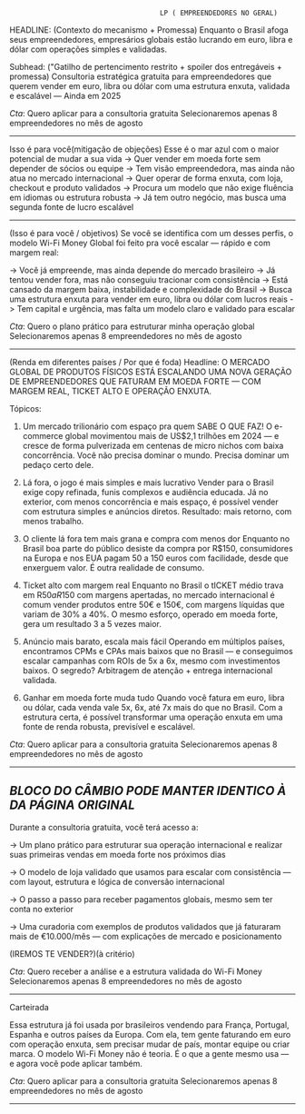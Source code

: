                                         LP ( EMPREENDEDORES NO GERAL)

HEADLINE:
(Contexto do mecanismo + Promessa)
Enquanto o Brasil afoga seus empreendedores,
empresários globais estão lucrando em euro, libra e dólar com operações simples e validadas.

Subhead: ("Gatilho de pertencimento restrito + spoiler dos entregáveis + promessa)
Consultoria estratégica gratuita para empreendedores que querem vender em euro, libra ou dólar com uma estrutura enxuta, validada e escalável — Ainda em 2025

*Cta*:
 Quero aplicar para a consultoria gratuita
Selecionaremos apenas 8 empreendedores no mês de agosto

-----------------------------------------------------------------

Isso é para você(mitigação de objeções)
Esse é o mar azul com o maior potencial de mudar a sua vida
-> Quer vender em moeda forte sem depender de sócios ou equipe
-> Tem visão empreendedora, mas ainda não atua no mercado internacional
-> Quer operar de forma enxuta, com loja, checkout e produto validados
-> Procura um modelo que não exige fluência em idiomas ou estrutura robusta
-> Já tem outro negócio, mas busca uma segunda fonte de lucro escalável

------------------------------------------------------------------
(Isso é para você / objetivos)
Se você se identifica com um desses perfis,
o modelo Wi-Fi Money Global foi feito pra você escalar — rápido e com margem real:

-> Você já empreende, mas ainda depende do mercado brasileiro
-> Já tentou vender fora, mas não conseguiu tracionar com consistência
-> Está cansado da margem baixa, instabilidade e complexidade do Brasil
-> Busca uma estrutura enxuta para vender em euro, libra ou dólar com lucros reais
-> Tem capital e urgência, mas falta um modelo claro e validado para escalar

*Cta*:
 Quero o plano prático para estruturar minha operação global
Selecionaremos apenas 8 empreendedores no mês de agosto

-------------------------------------------------------------------
(Renda em diferentes países / Por que é foda)
Headline:
O MERCADO GLOBAL DE PRODUTOS FÍSICOS ESTÁ ESCALANDO UMA NOVA GERAÇÃO DE EMPREENDEDORES QUE FATURAM EM MOEDA FORTE —
COM MARGEM REAL, TICKET ALTO E OPERAÇÃO ENXUTA.

Tópicos:

01. Um mercado trilionário com espaço pra quem SABE O QUE FAZ!
O e-commerce global movimentou mais de US$2,1 trilhões em 2024 —
e cresce de forma pulverizada em centenas de micro nichos com baixa concorrência.
Você não precisa dominar o mundo. Precisa dominar um pedaço certo dele.

02. Lá fora, o jogo é mais simples e mais lucrativo
Vender para o Brasil exige copy refinada, funis complexos e audiência educada.
Já no exterior, com menos concorrência e mais espaço, é possível vender com estrutura simples e anúncios diretos.
Resultado: mais retorno, com menos trabalho.

03. O cliente lá fora tem mais grana e compra com menos dor
Enquanto no Brasil boa parte do público desiste da compra por R$150,
consumidores na Europa e nos EUA pagam 50 a 150 euros com facilidade, desde que enxerguem valor.
É outra realidade de consumo.

04. Ticket alto com margem real
Enquanto no Brasil o tICKET médio trava em R$50 a R$150 com margens apertadas,
no mercado internacional é comum vender produtos entre 50€ e 150€, com margens líquidas que variam de 30% a 40%.
O mesmo esforço, operado em moeda forte, gera um resultado 3 a 5 vezes maior.

05. Anúncio mais barato, escala mais fácil
Operando em múltiplos países, encontramos CPMs e CPAs mais baixos que no Brasil —
e conseguimos escalar campanhas com ROIs de 5x a 6x, mesmo com investimentos baixos.
O segredo? Arbitragem de atenção + entrega internacional validada.

06. Ganhar em moeda forte muda tudo
Quando você fatura em euro, libra ou dólar, cada venda vale 5x, 6x, até 7x mais do que no Brasil.
Com a estrutura certa, é possível transformar uma operação enxuta em uma fonte de renda robusta, previsível e escalável.

*Cta*:
 Quero aplicar para a consultoria gratuita
Selecionaremos apenas 8 empreendedores no mês de agosto

-----------------------------------------

*BLOCO DO CÂMBIO PODE MANTER IDENTICO À DA PÁGINA ORIGINAL*
-----------------------------------------

Durante a consultoria gratuita, você terá acesso a:

-> Um plano prático para estruturar sua operação internacional e realizar suas primeiras vendas em moeda forte nos próximos dias

-> O modelo de loja validado que usamos para escalar com consistência — com layout, estrutura e lógica de conversão internacional

-> O passo a passo para receber pagamentos globais, mesmo sem ter conta no exterior

-> Uma curadoria com exemplos de produtos validados que já faturaram mais de €10.000/mês — com explicações de mercado e posicionamento

(IREMOS TE VENDER?)(à critério)

*Cta*:
 Quero receber a análise e a estrutura validada do Wi-Fi Money
Selecionaremos apenas 8 empreendedores no mês de agosto

-----------------------------------------
Carteirada

Essa estrutura já foi usada por brasileiros vendendo para França, Portugal, Espanha e outros países da Europa.
Com ela, tem gente faturando em euro com operação enxuta, sem precisar mudar de país, montar equipe ou criar marca.
O modelo Wi-Fi Money não é teoria. É o que a gente mesmo usa — e agora você pode aplicar também.

*Cta*:
 Quero aplicar para a consultoria gratuita
Selecionaremos apenas 8 empreendedores no mês de agosto

------------------------------------------

